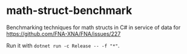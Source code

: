 # math-struct-benchmark

Benchmarking techniques for math structs in C# in service of data for https://github.com/FNA-XNA/FNA/issues/227

Run it with `dotnet run -c Release -- -f "*"`.

